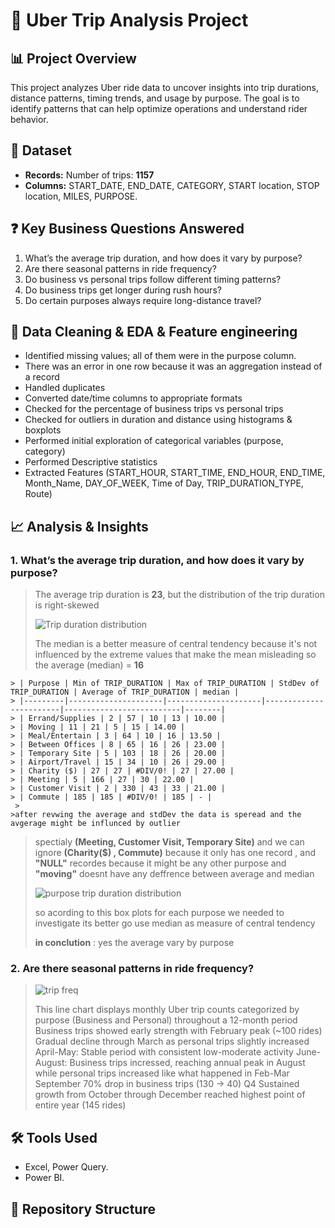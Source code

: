 # 🚗 Uber Trip Analysis Project

## 📊 Project Overview
This project analyzes Uber ride data to uncover insights into trip durations, distance patterns, timing trends, and usage by purpose. The goal is to identify patterns that can help optimize operations and understand rider behavior.

## 📁 Dataset
- **Records:** Number of trips: **1157**
- **Columns:** START_DATE, END_DATE, CATEGORY, START location, STOP location, MILES, PURPOSE.

## ❓ Key Business Questions Answered
1. What’s the average trip duration, and how does it vary by purpose?
2. Are there seasonal patterns in ride frequency?
3. Do business vs personal trips follow different timing patterns?
4. Do business trips get longer during rush hours?
5. Do certain purposes always require long-distance travel?

## 🧹 Data Cleaning & EDA & Feature engineering
- Identified missing values; all of them were in the purpose column.
- There was an error in one row because it was an aggregation instead of a record
- Handled duplicates
- Converted date/time columns to appropriate formats
- Checked for the percentage of business trips vs personal trips
- Checked for outliers in duration and distance using histograms & boxplots
- Performed initial exploration of categorical variables (purpose, category)
- Performed Descriptive statistics
- Extracted Features (START_HOUR, START_TIME, END_HOUR, END_TIME, Month_Name, DAY_OF_WEEK, Time of Day, TRIP_DURATION_TYPE, Route)

## 📈 Analysis & Insights
### 1. What’s the average trip duration, and how does it vary by purpose?
   > The average trip duration is **23**, but the distribution of the trip duration is right-skewed
   > 
   > ![Trip duration distribution](https://github.com/user-attachments/assets/128574bc-68e2-42d5-81e4-8d521bf763f8)
   > 
   > The median is a better measure of central tendency because it's not influenced by the extreme values that make the mean misleading
   > so the average (median) = **16**
   >
    > | Purpose | Min of TRIP_DURATION | Max of TRIP_DURATION | StdDev of TRIP_DURATION | Average of TRIP_DURATION | median |
    > |---------|---------------------|---------------------|------------------------|--------------------------|--------|
    > | Errand/Supplies | 2 | 57 | 10 | 13 | 10.00 |
    > | Moving | 11 | 21 | 5 | 15 | 14.00 |
    > | Meal/Entertain | 3 | 64 | 10 | 16 | 13.50 |
    > | Between Offices | 8 | 65 | 16 | 26 | 23.00 |
    > | Temporary Site | 5 | 103 | 18 | 26 | 20.00 |
    > | Airport/Travel | 15 | 34 | 10 | 26 | 29.00 |
    > | Charity ($) | 27 | 27 | #DIV/0! | 27 | 27.00 |
    > | Meeting | 5 | 166 | 27 | 30 | 22.00 |
    > | Customer Visit | 2 | 330 | 43 | 33 | 21.00 |
    > | Commute | 185 | 185 | #DIV/0! | 185 | - |
     >
    >after revwing the average and stdDev the data is speread and the avgerage might be influnced by outlier
   > spectialy **(Meeting, Customer Visit, Temporary Site)** and we can ignore **(Charity($) , Commute)** because it only has one record , and **"NULL"** recordes because it might be any other purpose
   > and **"moving"** doesnt have any deffrence between average and median
   >
   > ![purpose trip duration distribution](https://github.com/user-attachments/assets/47efe038-bff5-442e-833a-4e8cbb7a9aef)
   >
   > so acording to this box plots for each purpose we needed to investigate its better go use median as measure of central tendency
   > 
   > **in conclution** : yes the average vary by purpose

### 2. Are there seasonal patterns in ride frequency?
   >![trip freq](https://github.com/user-attachments/assets/12e0055d-ac84-4b91-931d-f53d3cbdddab)
   >
   >This line chart displays monthly Uber trip counts categorized by purpose (Business and Personal) throughout a 12-month period
   >Business trips showed early strength with February peak (~100 rides) Gradual decline through March as personal trips slightly increased
   >April-May: Stable period with consistent low-moderate activity
   >June-August: Business trips incressed, reaching annual peak in August while personal trips increased like what happened in Feb-Mar
   >September 70% drop in business trips (130 → 40)
   >Q4 Sustained growth from October through December reached highest point of entire year (145 rides)

## 🛠️ Tools Used
- Excel, Power Query.
- Power BI.

## 📂 Repository Structure
